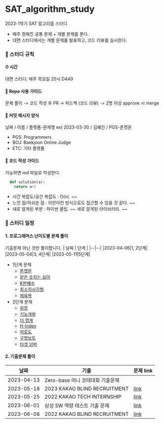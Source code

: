 # SAT_algorithm_study
2023-1학기 SAT 알고리즘 스터디

- 매주 정해진 공통 문제 + 개별 문제를 푼다.
- 대면 스터디에서는 개별 문제를 발표하고, 코드 리뷰를 실시한다.

### 📌 스터디 규칙
#### ⏱ 시간
대면 스터디: 매주 목요일 20시 D449
#### 📝 Repo 사용 가이드
문제 풀이 -> 코드 작성 후 PR -> 피드백 (코드 리뷰) -> 2명 이상 approve 시 merge <br/>
#### 🔖 커밋 메시지 양식
날짜 / 이름 / 플랫폼-문제명 ex) 2023-03-30 / 김혜진 / PGS-폰켓몬
- PGS: Programmers
- BOJ: Baekjoon Online Judge
- ETC: 기타 플랫폼
#### 📝 코드 작성 가이드
가능하면 md 파일로 작성한다.
```python
  def solution(a):
    return a+1
```
- 시간 복잡도/공간 복잡도 : O(n). ~~
- 느낀 점/아쉬운 점 : 이런이런 방식으로도 접근할 수 있을 것 같다. ~~
- 새로 알게된 부분 : 파이썬 꿀팁. ~~ 새로 알게된 라이브러리. ~~

### 📌 스터디 일정
#### 1. 프로그래머스 난이도별 문제 풀이
기출문제 아닌 것만 풀이합니다.
| 날짜 | 단계 |
|--|--|
|2023-04-06|1, 2단계|
|2023-05-04|3, 4단계|
|2023-05-11|5단계|
- 1단계 문제
  - [폰켓몬](https://school.programmers.co.kr/learn/courses/30/lessons/1845)
  - [같은 숫자는 싫어](https://school.programmers.co.kr/learn/courses/30/lessons/12906)
  - [K번째수](https://school.programmers.co.kr/learn/courses/30/lessons/42748)
  - [최소직사각형](https://school.programmers.co.kr/learn/courses/30/lessons/86491)
  - [체육복](https://school.programmers.co.kr/learn/courses/30/lessons/42862)
- 2단계 문제
  - [위장](https://school.programmers.co.kr/learn/courses/30/lessons/42578)
  - [기능개발](https://school.programmers.co.kr/learn/courses/30/lessons/42586)
  - [더 맵게](https://school.programmers.co.kr/learn/courses/30/parts/12117)
  - [H-Index](https://school.programmers.co.kr/learn/courses/30/lessons/42747)
  - [피로도](https://school.programmers.co.kr/learn/courses/30/lessons/87946)
  - [구명보트](https://school.programmers.co.kr/learn/courses/30/lessons/42885)
  - [타겟 넘버](https://school.programmers.co.kr/learn/courses/30/lessons/43165)
#### 2. 기출문제 풀이
| 날짜 | 기출 | 문제 link |
|--|--|--|
|2023-04-13|Zero-base 미니 코테대회 기출문제||
|2023-05-18|2023 KAKAO BLIND RECRUITMENT|[link](https://school.programmers.co.kr/learn/challenges?order=acceptance_asc&page=1&partIds=37527)|
|2023-05-25|2022 KAKAO TECH INTERNSHIP|[link](https://school.programmers.co.kr/learn/challenges?order=acceptance_asc&page=1&partIds=31236)|
|2023-06-01|삼성 SW 역량 테스트 기출 문제|[link](https://www.acmicpc.net/workbook/view/1152)|
|2023-06-08|2022 KAKAO BLIND RECRUITMENT|[link](https://school.programmers.co.kr/learn/challenges?order=acceptance_asc&page=1&partIds=25448)|
